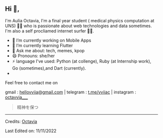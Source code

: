 <!-- <p align="center">
	/*<a href="https://github.com/fleetimee/fleetimee">
		<img src="https://raw.githubusercontent.com/vviia/vviia/main/github-metrics.svg">
	</a>
</p> -->

## Hi 👋, 
I'm Aulia Octavia, I'm a final year student ( medical physics computation at UNS) 👩‍💻 who is passionate about web technologies and data sometimes. I'm also a self procliamed internet surfer
🏄‍♂️. 

- 🔭 I’m currently working on Mobile Apps 
- 🌱 I’m currently learning Flutter
- 💬 Ask me about: tech, memes, kpop
- 😄 Pronouns: she/her
-  ⚡ language I've used: Python (at collenge),  Ruby (at Internship work), Go (sometimes),and Dart (currently). 
-  

Feel free to contact me on

gmail : hellovviia@gmail.com | telegram : [t.me/vviiac](https://t.me/vviiac) | instagram : [octavvia___](https://instagram.com/octavvia___)


> 精神を保つ

-----
Credits: [Octavia](https://github.com/vviia)

Last Edited on: 11/11/2022
 

